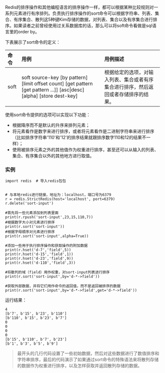 Redis的排序操作和其他编程语言的排序操作一样，都可以根据某种比较规则对一系列元素进行有序排列。负责执行排序操作的sort命令可以根据字符串、列表、集合、有序集合、散列这5种键Kim存储的数据，对列表、集合以及有序集合进行排序。如果读者之前曾经使用过关系数据库的话，那么可以将soft命令看做是sql语言里的order by。

下表展示了sort命令的定义：

| 命令 | 用例 | 用例描述 |
| :--- | :--- | :--- |
| soft | soft source-key  \[by pattern\]  \[limit offset count\] \[get pattern \[get pattern ...\]\] \[asc\|desc\] \[alpha\] \[store dest-key\] | 根据给定的选项，对输入列表、集合或者有序集合进行排序，然后返回或者存储排序的结果。 |

使用sort命令提供的选项可以实现以下功能：

* 根据降序而不是默认的升序来排列元素；
* 将元素看作是数字来进行排序，或者将元素看作是二进制字符串来进行排序（比如排序字符串'110'和'12'的排序结果就跟排序数字110和12的结果不一样）；
* 使用被排序元素之外的其他值作为权重进行排序，甚至还可以从输入的列表、集合、有序集合以外的其他地方进行取值。

### 实例

```
import redis  # 导入redis包包


# 与本地redis进行链接，地址为：localhost，端口号为6379
r = redis.StrictRedis(host='localhost', port=6379)
r.delete('sort-input')

#首先将一些元素添加到列表里面
print(r.rpush('sort-input',23,15,110,7))
#根据数字大小对元素进行排序
print(r.sort('sort-input'))
#根据字母顺序对元素进行排序
print(r.sort('sort-input',alpha=True))

#添加一些用于执行排序操作和获取操作的附加数据
print(r.hset('d-7','field',5))
print(r.hset('d-15','field',1))
print(r.hset('d-23','field',9))
print(r.hset('d-110','field',3))

#将散列的域（field）用作权重，对sort-input列表进行排序
print(r.sort('sort-input',by='d-*->field'))

#获取外部数据，并将它们用作命令的返回值，而不是返回被排序的数据
print(r.sort('sort-input',by='d-*->field',get='d-*->field'))
```

运行结果：

```
4
[b'7', b'15', b'23', b'110']
[b'110', b'15', b'23', b'7']
0
0
0
0
[b'15', b'110', b'7', b'23']
[b'1', b'3', b'5', b'9']
```

> 最开头的几行代码设置了一些初始数据，然后对这些数据进行了数值排序和字符串排序，最后的代码演示了如果通过sort命令的特殊语法来将散列存储的数据作为权重进行排序，以及怎样获取并返回散列存储的数据。



